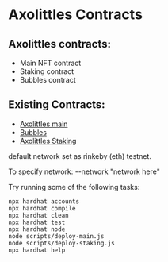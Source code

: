 # Axolittles Contracts

## Axolittles contracts:
- Main NFT contract
- Staking contract
- Bubbles contract



## Existing Contracts:
- [Axolittles main](https://etherscan.io/address/0xf36446105ff682999a442b003f2224bcb3d82067)
- [Bubbles](https://etherscan.io/address/0x58f46f627c88a3b217abc80563b9a726abb873ba)
- [Axolittles Staking](https://etherscan.io/address/0x1ca6e4643062e67ccd555fb4f64bee603340e0ea)


default network set as rinkeby (eth) testnet.

To specify network: --network "network here"

Try running some of the following tasks:

```shell
npx hardhat accounts
npx hardhat compile
npx hardhat clean
npx hardhat test
npx hardhat node
node scripts/deploy-main.js
node scripts/deploy-staking.js
npx hardhat help
```
